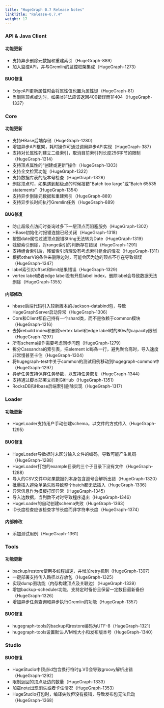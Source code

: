 ```yaml
---
title: "HugeGraph 0.7 Release Notes"
linkTitle: "Release-0.7.4"
weight: 17
---
```


### API & Java Client

#### 功能更新
- 支持异步删除元数据和重建索引（HugeGraph-889）
- 加入监控API，并与Gremlin的监控框架集成（HugeGraph-1273）
 
#### BUG修复
- EdgeAPI更新属性时会将属性值也置为属性键（HugeGraph-81）
- 当删除顶点或边时，如果id非法应该返回400错误而非404（HugeGraph-1337）

### Core

#### 功能更新
- 支持HBase后端存储（HugeGraph-1280）
- 增加异步API框架，耗时操作可通过调用异步API实现（HugeGraph-387）
- 支持对长属性列建立二级索引，取消目前索引列长度256字节的限制（HugeGraph-1314）
- 支持顶点属性的“创建或更新”操作（HugeGraph-1303）
- 支持全文检索功能（HugeGraph-1322）
- 支持数据库表的版本号检查（HugeGraph-1328）
- 删除顶点时，如果遇到超级点的时候报错"Batch too large"或“Batch 65535 statements”（HugeGraph-1354）
- 支持异步删除元数据和重建索引（HugeGraph-889）
- 支持异步长时间执行Gremlin任务（HugeGraph-889）

#### BUG修复
- 防止超级点访问时查询过多下一层顶点而阻塞服务（HugeGraph-1302）
- HBase初始化时报错连接已经关闭（HugeGraph-1318）
- 按照date属性过滤顶点报错String无法转为Date（HugeGraph-1319）
- 残留索引删除，对range索引的判断存在错误（HugeGraph-1291）
- 支持组合索引后，残留索引清理没有考虑索引组合的情况（HugeGraph-1311）
- 根据otherV的条件来删除边时，可能会因为边的顶点不存在导致错误（HugeGraph-1347）
- label索引对offset和limit结果错误（HugeGraph-1329）
- vertex label或者edge label没有开启label index，删除label会导致数据无法删除（HugeGraph-1355）
 
#### 内部修改
- hbase后端代码引入较新版本的Jackson-databind包，导致HugeGraphServer启动异常（HugeGraph-1306）
- Core和Client都自己持有一个shard类，而不是依赖于common模块（HugeGraph-1316）
- 去掉rebuild index和删除vertex label和edge label时的80w的capacity限制（HugeGraph-1297）
- 所有schema操作需要考虑同步问题（HugeGraph-1279）
- 拆分Cassandra的索引表，把element id每条一行，避免聚合高时，导入速度非常慢甚至卡住（HugeGraph-1304）
- 将hugegraph-test中关于common的测试用例移动到hugegraph-common中（HugeGraph-1297）
- 异步任务支持保存任务参数，以支持任务恢复（HugeGraph-1344）
- 支持通过脚本部署文档到GitHub（HugeGraph-1351）
- RocksDB和Hbase后端索引删除实现（HugeGraph-1317）
 
### Loader

#### 功能更新
- HugeLoader支持用户手动创建schema，以文件的方式传入（HugeGraph-1295）

#### BUG修复
- HugeLoader导数据时未区分输入文件的编码，导致可能产生乱码（HugeGraph-1288）
- HugeLoader打包的example目录的三个子目录下没有文件（HugeGraph-1288）
- 导入的CSV文件中如果数据列本身包含逗号会解析出错（HugeGraph-1320）
- 批量插入避免单条失败导致整个batch都无法插入（HugeGraph-1336）
- 异常信息作为模板打印异常（HugeGraph-1345）
- 导入边数据，当列数不对时导致程序退出（HugeGraph-1346）
- HugeLoader的自动创建schema失败（HugeGraph-1363）
- ID长度检查应该检查字节长度而非字符串长度（HugeGraph-1374）
 
#### 内部修改
- 添加测试用例（HugeGraph-1361）
 
### Tools
 
#### 功能更新
- backup/restore使用多线程加速，并增加retry机制（HugeGraph-1307）
- 一键部署支持传入路径以存放包（HugeGraph-1325）
- 实现dump图功能（内存构建顶点及关联边）（HugeGraph-1339）
- 增加backup-scheduler功能，支持定时备份且保留一定数目最新备份（HugeGraph-1326）
- 增加异步任务查询和异步执行Gremlin的功能（HugeGraph-1357）

#### BUG修复
- hugegraph-tools的backup和restore编码为UTF-8（HugeGraph-1321）
- hugegraph-tools设置默认JVM堆大小和发布版本号（HugeGraph-1340）
 
### Studio

#### BUG修复
- HugeStudio中顶点id包含换行符时g.V()会导致groovy解析出错（HugeGraph-1292）
- 限制返回的顶点及边的数量（HugeGraph-1333）
- 加载note出现消失或者卡住情况（HugeGraph-1353）
- HugeStudio打包时，编译失败但没有报错，导致发布包无法启动（HugeGraph-1368）